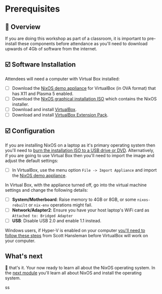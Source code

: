 # Prerequisites

## 📖 Overview

If you are doing this workshop as part of a classroom, it is important to pre-install these components before attendance as you'll need to download upwards of 4Gb of software from the internet.

## ☑️ Software Installation

Attendees will need a computer with Virtual Box installed:

* [ ] Download the [NixOS demo appliance][download-nixos-ova] for VirtualBox (in OVA format) that has X11 and Plasma 5 enabled.
* [ ] Download the [NixOS graphical installation ISO][download-nixos-iso] which contains the NixOS installer.
* [ ] Download and install [VirtualBox][download-virtualbox].
* [ ] Download and install [VirtualBox Extension Pack][download-virtualbox-extension-pack].

## ☑️ Configuration

If you are installing NixOS on a laptop as it's primary operating system then you'll need to [burn the installation ISO to a USB drive or DVD][burn-the-iso]. Alternatively, if you are going to use Virtual Box then you'll need to import the image and adjust the default settings:

* [ ] In VirtualBox, use the menu option `File -> Import Appliance` and import the [NixOS demo appliance][download-nixos-ova].

In Virtual Box, with the appliance turned off, go into the virtual machine settings and change the following
   details:

* [ ] **System/Motherboard**: Raise memory to 4GB or 8GB, or some `nixos-rebuilt` or `nix-env` operations might fail.
* [ ] **Network/Adapter2**: Ensure you have your host laptop's WiFi card as `Attached to: Bridged Adapter`
* [ ] **USB**: Disable USB 2.0 and enable 1.1 instead.

Windows users, if Hyper-V is enabled on your computer [you'll need to follow these steps][bcd-edit] from Scott Hansleman before VirtualBox will work on your computer.

## What's next

🎉 that's it. Your now ready to learn all about the NixOS operating system. In the [next module][next-module] you'll learn all about NixOS and install the operating system.

<!-- in-line links -->
[burn-the-iso]: https://nixos.org/nixos/manual/index.html#sec-booting-from-usb
[bcd-edit]: https://www.hanselman.com/blog/SwitchEasilyBetweenVirtualBoxAndHyperVWithABCDEditBootEntryInWindows81.aspx

[download-virtualbox]: https://www.virtualbox.org/wiki/Downloads
[download-virtualbox-extension-pack]: https://download.virtualbox.org/virtualbox/6.0.10/Oracle_VM_VirtualBox_Extension_Pack-6.0.10.vbox-extpack
[download-nixos-iso]: https://releases.nixos.org/nixos/19.03/nixos-19.03.173307.776d66ec115/nixos-graphical-19.03.173307.776d66ec115-x86_64-linux.iso
[download-nixos-ova]: https://releases.nixos.org/nixos/19.03/nixos-19.03.173251.56d94c8c69f/nixos-19.03.173251.56d94c8c69f-x86_64-linux.ova

[next-module]: ../01-introduction-to-nixos/README.md
ss
